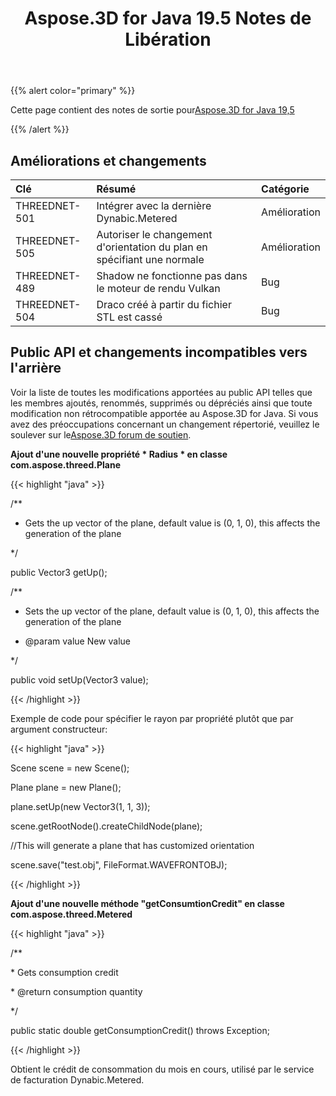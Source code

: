 ﻿---
title: Aspose.3D for Java 19.5 Notes de Libération
type: docs
weight: 80
url: /fr/java/aspose-3d-for-java-19-5-release-notes/
---
{{% alert color="primary" %}} 

Cette page contient des notes de sortie pour[Aspose.3D for Java 19,5](https://repository.aspose.com/webapp/#/artifacts/browse/tree/General/repo/com/aspose/aspose-3d/19.5)

{{% /alert %}} 
## **Améliorations et changements**

|**Clé**|**Résumé**|**Catégorie**|
|:- |:- |:- |
|THREEDNET-501|Intégrer avec la dernière Dynabic.Metered|Amélioration|
|THREEDNET-505|Autoriser le changement d'orientation du plan en spécifiant une normale|Amélioration|
|THREEDNET-489|Shadow ne fonctionne pas dans le moteur de rendu Vulkan|Bug|
|THREEDNET-504|Draco créé à partir du fichier STL est cassé|Bug|

## **Public API et changements incompatibles vers l'arrière**
Voir la liste de toutes les modifications apportées au public API telles que les membres ajoutés, renommés, supprimés ou dépréciés ainsi que toute modification non rétrocompatible apportée au Aspose.3D for Java. Si vous avez des préoccupations concernant un changement répertorié, veuillez le soulever sur le[Aspose.3D forum de soutien](https://forum.aspose.com/c/3d).

**Ajout d'une nouvelle propriété * Radius * en classe com.aspose.threed.Plane**

{{< highlight "java" >}}

 /**

 * Gets the up vector of the plane, default value is (0, 1, 0), this affects the generation of the plane

 */

public Vector3 getUp();

/**

 * Sets the up vector of the plane, default value is (0, 1, 0), this affects the generation of the plane

 * @param value New value

 */

public void setUp(Vector3 value);

{{< /highlight >}}

Exemple de code pour spécifier le rayon par propriété plutôt que par argument constructeur:

{{< highlight "java" >}}

 Scene scene = new Scene();

Plane plane = new Plane();

plane.setUp(new Vector3(1, 1, 3));

scene.getRootNode().createChildNode(plane);

//This will generate a plane that has customized orientation

scene.save("test.obj", FileFormat.WAVEFRONTOBJ);

{{< /highlight >}}

**Ajout d'une nouvelle méthode "getConsumtionCredit" en classe com.aspose.threed.Metered**

{{< highlight "java" >}}

 /**

\* Gets consumption credit

\* @return consumption quantity

*/

public static double getConsumptionCredit() throws Exception;

{{< /highlight >}}

Obtient le crédit de consommation du mois en cours, utilisé par le service de facturation Dynabic.Metered.
